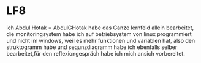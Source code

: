 # LF8
ich Abdul Hotak = AbdulGHotak habe das Ganze lernfeld allein bearbeitet, die monitoringsystem habe ich auf betriebsystem von linux programmiert und nicht im windows,
weil es mehr funktionen und variablen hat, also den struktogramm habe und sequnzdiagramm habe ich ebenfalls selber bearbeitet,für den reflexiongespräch habe ich mich
ansich vorbereitet.
